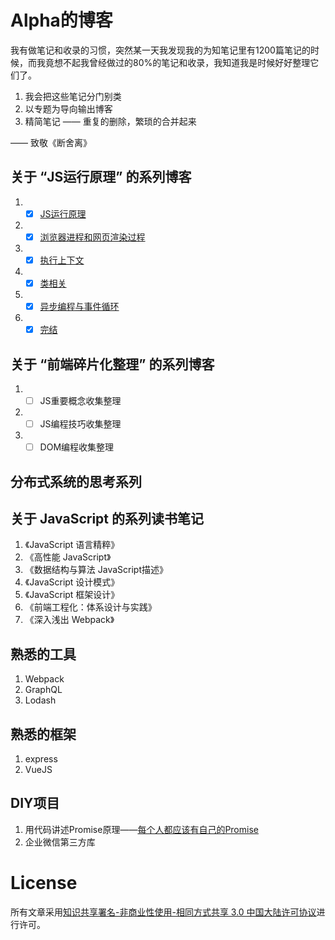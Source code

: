 # Alpha的博客

我有做笔记和收录的习惯，突然某一天我发现我的为知笔记里有1200篇笔记的时候，而我竟想不起我曾经做过的80%的笔记和收录，我知道我是时候好好整理它们了。

1. 我会把这些笔记分门别类
2. 以专题为导向输出博客
3. 精简笔记 —— 重复的删除，繁琐的合并起来

—— 致敬《断舍离》


## 关于 “JS运行原理” 的系列博客

1. - [x] [JS运行原理](https://github.com/coconilu/Blog/issues/2)
2. - [x] [浏览器进程和网页渲染过程](https://github.com/coconilu/Blog/issues/5)
3. - [x] [执行上下文](https://github.com/coconilu/Blog/issues/6)
4. - [x] [类相关](https://github.com/coconilu/Blog/issues/9)
5. - [x] [异步编程与事件循环](https://github.com/coconilu/Blog/issues/7)
6. - [x] [完结](https://github.com/coconilu/Blog/issues/10)

## 关于 “前端碎片化整理” 的系列博客

1. - [ ] JS重要概念收集整理
2. - [ ] JS编程技巧收集整理
3. - [ ] DOM编程收集整理

## 分布式系统的思考系列

## 关于 JavaScript 的系列读书笔记

1. 《JavaScript 语言精粹》
2. 《高性能 JavaScript》
3. 《数据结构与算法 JavaScript描述》
4. 《JavaScript 设计模式》
5. 《JavaScript 框架设计》
6. 《前端工程化：体系设计与实践》
7. 《深入浅出 Webpack》

## 熟悉的工具

1. Webpack
2. GraphQL
3. Lodash

## 熟悉的框架

1. express
2. VueJS

## DIY项目

1. 用代码讲述Promise原理——[每个人都应该有自己的Promise](https://github.com/coconilu/myPromise)
2. 企业微信第三方库

# License

所有文章采用[知识共享署名-非商业性使用-相同方式共享 3.0 中国大陆许可协议](http://creativecommons.org/licenses/by-nc-sa/3.0/cn/)进行许可。
